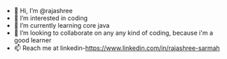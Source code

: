 - 👋 Hi, I’m @rajashree
- 👀 I’m interested in coding
- 🌱 I’m currently learning core java
- 💞️ I’m looking to collaborate on any any kind of coding, because i'm a good learner
- 📫 Reach me at linkedin-https://www.linkedin.com/in/rajashree-sarmah


<!---
rajashree029/rajashree029 is a ✨ special ✨ repository because its `README.md` (this file) appears on your GitHub profile.
You can click the Preview link to take a look at your changes.
--->
